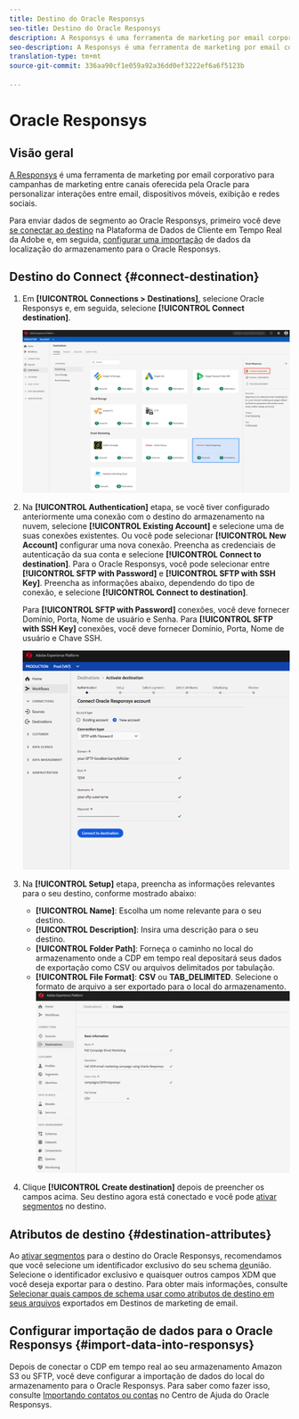 ```yaml
---
title: Destino do Oracle Responsys
seo-title: Destino do Oracle Responsys
description: A Responsys é uma ferramenta de marketing por email corporativo para campanhas de marketing entre canais oferecida pela Oracle para personalizar interações entre email, dispositivos móveis, exibição e redes sociais.
seo-description: A Responsys é uma ferramenta de marketing por email corporativo para campanhas de marketing entre canais oferecida pela Oracle para personalizar interações entre email, dispositivos móveis, exibição e redes sociais.
translation-type: tm+mt
source-git-commit: 336aa90cf1e059a92a36dd0ef3222ef6a6f5123b

---
```



# Oracle Responsys

## Visão geral

[A Responsys](https://www.oracle.com/marketingcloud/products/cross-channel-orchestration/) é uma ferramenta de marketing por email corporativo para campanhas de marketing entre canais oferecida pela Oracle para personalizar interações entre email, dispositivos móveis, exibição e redes sociais.

Para enviar dados de segmento ao Oracle Responsys, primeiro você deve [se conectar ao destino](#connect-destination) na Plataforma de Dados de Cliente em Tempo Real da Adobe e, em seguida, [configurar uma importação](#import-data-into-responsys) de dados da localização do armazenamento para o Oracle Responsys.

## Destino do Connect {#connect-destination}

1. Em **[!UICONTROL Connections > Destinations]**, selecione Oracle Responsys e, em seguida, selecione **[!UICONTROL Connect destination]**.

   ![Conectar-se ao Responsys](/help/rtcdp/destinations/assets/connect-oracle-responsys.png)

2. Na **[!UICONTROL Authentication]** etapa, se você tiver configurado anteriormente uma conexão com o destino do armazenamento na nuvem, selecione **[!UICONTROL Existing Account]** e selecione uma de suas conexões existentes. Ou você pode selecionar **[!UICONTROL New Account]** configurar uma nova conexão. Preencha as credenciais de autenticação da sua conta e selecione **[!UICONTROL Connect to destination]**. Para o Oracle Responsys, você pode selecionar entre **[!UICONTROL SFTP with Password]** e **[!UICONTROL SFTP with SSH Key]**. Preencha as informações abaixo, dependendo do tipo de conexão, e selecione **[!UICONTROL Connect to destination]**.

   Para **[!UICONTROL SFTP with Password]** conexões, você deve fornecer Domínio, Porta, Nome de usuário e Senha.
Para **[!UICONTROL SFTP with SSH Key]** conexões, você deve fornecer Domínio, Porta, Nome de usuário e Chave SSH.

   ![Preencha as informações do Responsys](/help/rtcdp/destinations/assets/responsys-authentication.png)

3. Na **[!UICONTROL Setup]** etapa, preencha as informações relevantes para o seu destino, conforme mostrado abaixo:
   * **[!UICONTROL Name]**: Escolha um nome relevante para o seu destino.
   * **[!UICONTROL Description]**: Insira uma descrição para o seu destino.
   * **[!UICONTROL Folder Path]**: Forneça o caminho no local do armazenamento onde a CDP em tempo real depositará seus dados de exportação como CSV ou arquivos delimitados por tabulação.
   * **[!UICONTROL File Format]**: **CSV** ou **TAB_DELIMITED**. Selecione o formato de arquivo a ser exportado para o local do armazenamento.
   ![Informações básicas sobre a resposta](/help/rtcdp/destinations/assets/responsys-basic-information.png)

4. Clique **[!UICONTROL Create destination]** depois de preencher os campos acima. Seu destino agora está conectado e você pode [ativar segmentos](/help/rtcdp/destinations/activate-destinations.md) no destino.

## Atributos de destino {#destination-attributes}

Ao [ativar segmentos](/help/rtcdp/destinations/activate-destinations.md) para o destino do Oracle Responsys, recomendamos que você selecione um identificador exclusivo do seu schema [de](https://www.adobe.io/apis/experienceplatform/home/profile-identity-segmentation/profile-identity-segmentation-services.html#!api-specification/markdown/narrative/technical_overview/unified_profile_architectural_overview/unified_profile_architectural_overview.md)união. Selecione o identificador exclusivo e quaisquer outros campos XDM que você deseja exportar para o destino. Para obter mais informações, consulte [Selecionar quais campos de schema usar como atributos de destino em seus arquivos](/help/rtcdp/destinations/email-marketing-destinations.md#destination-attributes) exportados em Destinos de marketing de email.

## Configurar importação de dados para o Oracle Responsys {#import-data-into-responsys}

Depois de conectar o CDP em tempo real ao seu armazenamento Amazon S3 ou SFTP, você deve configurar a importação de dados do local do armazenamento para o Oracle Responsys. Para saber como fazer isso, consulte [Importando contatos ou contas](https://docs.oracle.com/cloud/latest/marketingcs_gs/OMCEA/Connect_WizardUpload.htm) no Centro de Ajuda do Oracle Responsys.